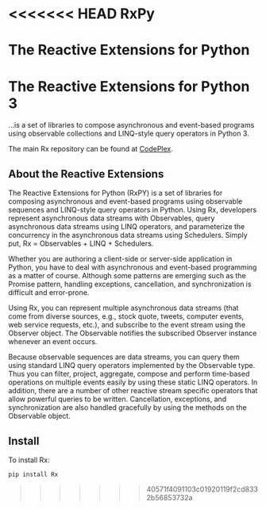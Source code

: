 <<<<<<< HEAD
RxPy
====

The Reactive Extensions for Python
=======
# The Reactive Extensions for Python 3

...is a set of libraries to compose asynchronous and event-based programs using observable collections and LINQ-style query operators in Python 3. 

The main Rx repository can be found at [CodePlex](http://rx.codeplex.com/).

## About the Reactive Extensions

The Reactive Extensions for Python (RxPY) is a set of libraries for composing asynchronous and event-based programs using observable sequences and LINQ-style query operators in Python. Using Rx, developers represent asynchronous data streams with Observables, query asynchronous data streams using LINQ operators, and parameterize the concurrency in the asynchronous data streams using Schedulers. Simply put, Rx = Observables + LINQ + Schedulers.

Whether you are authoring a client-side or server-side application in Python, you have to deal with asynchronous and event-based programming as a matter of course. Although some patterns are emerging such as the Promise pattern, handling exceptions, cancellation, and synchronization is difficult and error-prone.

Using Rx, you can represent multiple asynchronous data streams (that come from diverse sources, e.g., stock quote, tweets, computer events, web service requests, etc.), and subscribe to the event stream using the Observer object. The Observable notifies the subscribed Observer instance whenever an event occurs.

Because observable sequences are data streams, you can query them using standard LINQ query operators implemented by the Observable type. Thus you can filter, project, aggregate, compose and perform time-based operations on multiple events easily by using these static LINQ operators. In addition, there are a number of other reactive stream specific operators that allow powerful queries to be written. Cancellation, exceptions, and synchronization are also handled gracefully by using the methods on the Observable object.

## Install

To install Rx:

`pip install Rx`
>>>>>>> 40571f4091103c01920119f2cd8332b56853732a
